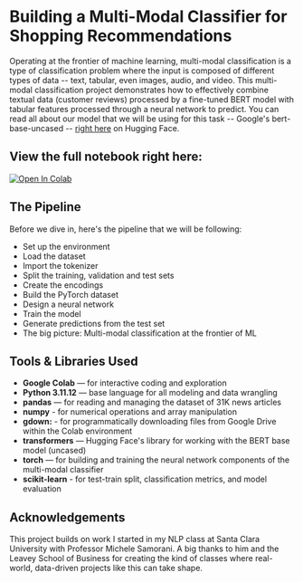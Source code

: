 # Building a Multi-Modal Classifier for Shopping Recommendations

Operating at the frontier of machine learning, multi-modal classification is a type of classification problem where the input is composed of different types of data -- text, tabular, even images, audio, and video.
This multi-modal classification project demonstrates how to effectively combine textual data (customer reviews) processed by a fine-tuned BERT model with tabular features processed through a neural network to predict. You can read all about our model that we will be using for this task -- Google's bert-base-uncased -- [right here](https://huggingface.co/google-bert/bert-base-uncased) on Hugging Face.

## View the full notebook right here:

[![Open In Colab](https://colab.research.google.com/assets/colab-badge.svg)](https://colab.research.google.com/drive/14Z0bP3DE3QToE_mg3RNo6-b7jxFen7ba?usp=sharing)

## The Pipeline

Before we dive in, here's the pipeline that we will be following:

 - Set up the environment
 - Load the dataset
 - Import the tokenizer
 - Split the training, validation and test sets
 - Create the encodings
 - Build the PyTorch dataset
 - Design a neural network
 - Train the model
 - Generate predictions from the test set
 - The big picture: Multi-modal classification at the frontier of ML

## Tools & Libraries Used

- **Google Colab** — for interactive coding and exploration  
- **Python 3.11.12** — base language for all modeling and data wrangling  
- **pandas** — for reading and managing the dataset of 31K news articles
- **numpy** - for numerical operations and array manipulation
- **gdown:** - for programmatically downloading files from Google Drive within the Colab environment
- **transformers** — Hugging Face's library for working with the BERT base model (uncased) 
- **torch** — for building and training the neural network components of the multi-modal classifier
- **scikit-learn** - for test-train split, classification metrics, and model evaluation   


## Acknowledgements

This project builds on work I started in my NLP class at Santa Clara University with Professor Michele Samorani. A big thanks to him and the Leavey School of Business for creating the kind of classes where real-world, data-driven projects like this can take shape.
